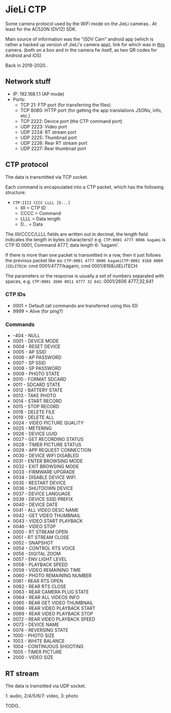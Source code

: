 # JieLi CTP

Some camera protocol used by the WiFi mode on the JieLi cameras..
At least for the AC520N (DV12) SDK.

Main source of information was the "iSDV Cam" android app (which is rather a hacked up version of JieLi's camera app),
link for which was in [this](/boards/ls-dv04-b-v1.1/index.md) camera.
(both on a box and in the camera fw itself, as two QR codes for Android and iOS)

Back in 2019-2020..

## Network stuff

- IP: 192.168.1.1 (AP mode)
- Ports:
  - TCP 21: FTP port (for transferring the files)
  - TCP 8080: HTTP port (for getting the app translations JSONs, info, etc.)
  - TCP 2222: Device port (the CTP command port)
  - UDP 2223: Video port
  - UDP 2224: RT stream port
  - UDP 2225: Thumbnail port
  - UDP 2226: Rear RT stream port
  - UDP 2227: Rear thumbnail port

## CTP protocol

The data is transmitted via TCP socket.

Each command is encapsulated into a CTP packet, which has the following structure:

- `CTP:IIII CCCC LLLL [D...]`
  - IIII = CTP ID
  - CCCC = Command
  - LLLL = Data length
  - D... = Data

The IIII/CCCC/LLLL fields are written out in decimal, the length field indicates the length in bytes (characters)!
e.g. `CTP:0001 4777 0006 kagami` is CTP ID 0001, Command 4777, data length 6: 'kagami'.

If there is more than one packet is transmitted in a row, then it just follows the previous packet like so:
`CTP:0001 4777 0006 kagamiCTP:0001 8168 0009 JIELITECH`: cmd 0001/4777/kagami, cmd 0001/8168/JIELITECH.

The parameters or the response is usually a set of numbers separated with spaces, e.g. `CTP:0001 2606 0011 4777 32 641`: 0001/2606 4777,32,641

### CTP IDs

- 0001 = Default (all commands are transferred using this ID)
- 9999 = Alive (for ping?)

### Commands

- -404 - NULL
- 0001 - DEVICE MODE
- 0004 - RESET DEVICE
- 0005 - AP SSID
- 0006 - AP PASSWORD
- 0007 - SP SSID
- 0008 - SP PASSWORD
- 0009 - PHOTO STATE
- 0010 - FORMAT SDCARD
- 0011 - SDCARD STATE
- 0012 - BATTERY STATE
- 0013 - TAKE PHOTO
- 0014 - START RECORD
- 0015 - STOP RECORD
- 0018 - DELETE FILE
- 0019 - DELETE ALL
- 0024 - VIDEO PICTURE QUALITY
- 0025 - METERING
- 0026 - DEVICE UUID
- 0027 - GET RECORDING STATUS
- 0028 - TIMER PICTURE STATUS
- 0029 - APP REQUEST CONNECTION
- 0030 - DEVICE WIFI DISABLED
- 0031 - ENTER BROWSING MODE
- 0032 - EXIT BROWSING MODE
- 0033 - FIRMWARE UPGRADE
- 0034 - DISABLE DEVICE WIFI
- 0035 - RESTART DEVICE
- 0036 - SHUTDOWN DEVICE
- 0037 - DEVICE LANGUAGE
- 0039 - DEVICE SSID PREFIX
- 0040 - DEVICE DATE
- 0041 - ALL VIDEO DESC NAME
- 0042 - GET VIDEO THUMBNAIL
- 0043 - VIDEO START PLAYBACK
- 0046 - VIDEO STOP
- 0050 - RT STREAM OPEN
- 0051 - RT STREAM CLOSE
- 0052 - SNAPSHOT
- 0054 - CONTROL RTS VOICE
- 0056 - DIGITAL ZOOM
- 0057 - ENV LIGHT LEVEL
- 0058 - PLAYBACK SPEED
- 0059 - VIDEO REMAINING TIME
- 0060 - PHOTO REMAINING NUMBER
- 0061 - REAR RTS OPEN
- 0062 - REAR RTS CLOSE
- 0063 - REAR CAMERA PLUG STATE
- 0064 - REAR ALL VIDEOS INFO
- 0065 - REAR GET VIDEO THUMBNAIL
- 0066 - REAR VIDEO PLAYBACK START
- 0069 - REAR VIDEO PLAYBACK STOP
- 0072 - REAR VIDEO PLAYBACK SPEED
- 0073 - DEVICE NAME
- 0074 - REVERSING STATE
- 1000 - PHOTO SIZE
- 1003 - WHITE BALANCE
- 1004 - CONTINUOUS SHOOTING
- 1005 - TIMER PICTURE
- 2000 - VIDEO SIZE

## RT stream

The data is tramsitted via UDP socket.

1: audio, 2/4/5/6/7: video, 3: photo

TODO..
